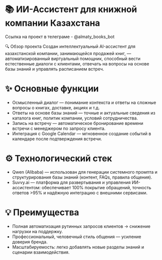 # 📚 ИИ-Ассистент для книжной компании Казахстана

Ссылка на проект в телеграме - @almaty_books_bot

🔍 Обзор проекта
Создан интеллектуальный AI-ассистент для казахстанской компании, занимающейся продажей книг, — автоматизированный виртуальный помощник, способный вести естественные диалоги с клиентами, отвечать на вопросы на основе базы знаний и управлять расписанием встреч.

# ✨ Основные функции
- Осмысленный диалог — понимание контекста и ответы на сложные вопросы о книгах, доставке, акциях и т.д.
- Ответы на основе базы знаний — точные и актуальные сведения из каталога книг, политик компании, условий сотрудничества.
- Запись на встречу — автоматическое бронирование времени встречи с менеджером по запросу клиента.
- Интеграция с Google Calendar — мгновенное создание событий в календаре после подтверждения встречи.

# ⚙️ Технологический стек
- Qwen (Alibaba) — использован для генерации системного промпта и структурирования базы знаний (контент, FAQs, правила общения).
- Suvvy.ai — платформа для развертывания и управления ИИ-ассистентом: обеспечивает 100% покрытие обращений, точность ответов >95% и надёжную интеграцию с внешними сервисами.

# 💡 Преимущества
- Полная автоматизация рутинных запросов клиентов → снижение нагрузки на поддержку.
- Профессиональный, человечный стиль общения — усиление доверия бренда.
- Масштабируемость: легко добавлять новые разделы знаний и сценарии взаимодействия.


